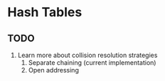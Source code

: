 # Hash Tables


## TODO
1. Learn more about collision resolution strategies
    1. Separate chaining (current implementation)
    2. Open addressing